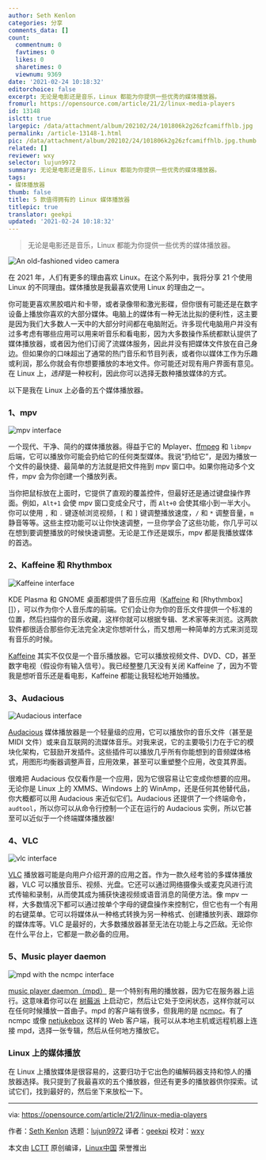```yaml
---
author: Seth Kenlon
categories: 分享
comments_data: []
count:
  commentnum: 0
  favtimes: 0
  likes: 0
  sharetimes: 0
  viewnum: 9369
date: '2021-02-24 10:18:32'
editorchoice: false
excerpt: 无论是电影还是音乐，Linux 都能为你提供一些优秀的媒体播放器。
fromurl: https://opensource.com/article/21/2/linux-media-players
id: 13148
islctt: true
largepic: /data/attachment/album/202102/24/101806k2g26zfcamiffhlb.jpg
permalink: /article-13148-1.html
pic: /data/attachment/album/202102/24/101806k2g26zfcamiffhlb.jpg.thumb.jpg
related: []
reviewer: wxy
selector: lujun9972
summary: 无论是电影还是音乐，Linux 都能为你提供一些优秀的媒体播放器。
tags:
- 媒体播放器
thumb: false
title: 5 款值得拥有的 Linux 媒体播放器
titlepic: true
translator: geekpi
updated: '2021-02-24 10:18:32'
---
```



> 
> 无论是电影还是音乐，Linux 都能为你提供一些优秀的媒体播放器。
> 
> 
> 


![](/data/attachment/album/202102/24/101806k2g26zfcamiffhlb.jpg "An old-fashioned video camera")


在 2021 年，人们有更多的理由喜欢 Linux。在这个系列中，我将分享 21 个使用 Linux 的不同理由。媒体播放是我最喜欢使用 Linux 的理由之一。


你可能更喜欢黑胶唱片和卡带，或者录像带和激光影碟，但你很有可能还是在数字设备上播放你喜欢的大部分媒体。电脑上的媒体有一种无法比拟的便利性，这主要是因为我们大多数人一天中的大部分时间都在电脑附近。许多现代电脑用户并没有过多考虑有哪些应用可以用来听音乐和看电影，因为大多数操作系统都默认提供了媒体播放器，或者因为他们订阅了流媒体服务，因此并没有把媒体文件放在自己身边。但如果你的口味超出了通常的热门音乐和节目列表，或者你以媒体工作为乐趣或利润，那么你就会有你想要播放的本地文件。你可能还对现有用户界面有意见。在 Linux 上，*选择*是一种权利，因此你可以选择无数种播放媒体的方式。


以下是我在 Linux 上必备的五个媒体播放器。


### 1、mpv


![mpv interface](/data/attachment/album/202102/24/101834vbnunnlzz0t77c3i.png)


一个现代、干净、简约的媒体播放器。得益于它的 Mplayer、[ffmpeg](https://opensource.com/article/17/6/ffmpeg-convert-media-file-formats) 和 `libmpv` 后端，它可以播放你可能会扔给它的任何类型媒体。我说“扔给它”，是因为播放一个文件的最快捷、最简单的方法就是把文件拖到 mpv 窗口中。如果你拖动多个文件，mpv 会为你创建一个播放列表。


当你把鼠标放在上面时，它提供了直观的覆盖控件，但最好还是通过键盘操作界面。例如，`Alt+1` 会使 mpv 窗口变成全尺寸，而 `Alt+0` 会使其缩小到一半大小。你可以使用 `,` 和 `.` 键逐帧浏览视频，`[` 和 `]` 键调整播放速度，`/` 和 `*` 调整音量，`m` 静音等等。这些主控功能可以让你快速调整，一旦你学会了这些功能，你几乎可以在想到要调整播放的时候快速调整。无论是工作还是娱乐，mpv 都是我播放媒体的首选。


### 2、Kaffeine 和 Rhythmbox


![Kaffeine interface](/data/attachment/album/202102/24/101835yj779v7xcj9044ev.png)


KDE Plasma 和 GNOME 桌面都提供了音乐应用（[Kaffeine](https://apps.kde.org/en/kaffeine) 和 [Rhythmbox][]），可以作为你个人音乐库的前端。它们会让你为你的音乐文件提供一个标准的位置，然后扫描你的音乐收藏，这样你就可以根据专辑、艺术家等来浏览。这两款软件都很适合那些你无法完全决定你想听什么，而又想用一种简单的方式来浏览现有音乐的时候。


[Kaffeine](https://apps.kde.org/en/kaffeine) 其实不仅仅是一个音乐播放器。它可以播放视频文件、DVD、CD，甚至数字电视（假设你有输入信号）。我已经整整几天没有关闭 Kaffeine 了，因为不管我是想听音乐还是看电影，Kaffeine 都能让我轻松地开始播放。


### 3、Audacious


![Audacious interface](/data/attachment/album/202102/24/101835mi2xgoemaqmuj22m.png)


[Audacious](https://audacious-media-player.org/) 媒体播放器是一个轻量级的应用，它可以播放你的音乐文件（甚至是 MIDI 文件）或来自互联网的流媒体音乐。对我来说，它的主要吸引力在于它的模块化架构，它鼓励开发插件。这些插件可以播放几乎所有你能想到的音频媒体格式，用图形均衡器调整声音，应用效果，甚至可以重塑整个应用，改变其界面。


很难把 Audacious 仅仅看作是一个应用，因为它很容易让它变成你想要的应用。无论你是 Linux 上的 XMMS、Windows 上的 WinAmp，还是任何其他替代品，你大概都可以用 Audacious 来近似它们。Audacious 还提供了一个终端命令，`audtool`，所以你可以从命令行控制一个正在运行的 Audacious 实例，所以它甚至可以近似于一个终端媒体播放器!


### 4、VLC


![vlc interface](/data/attachment/album/202102/24/101836psv2sooxuwngs3uq.png)


[VLC](http://videolan.org) 播放器可能是向用户介绍开源的应用之首。作为一款久经考验的多媒体播放器，VLC 可以播放音乐、视频、光盘。它还可以通过网络摄像头或麦克风进行流式传输和录制，从而使其成为捕获快速视频或语音消息的简便方法。像 mpv 一样，大多数情况下都可以通过按单个字母的键盘操作来控制它，但它也有一个有用的右键菜单。它可以将媒体从一种格式转换为另一种格式、创建播放列表、跟踪你的媒体库等。VLC 是最好的，大多数播放器甚至无法在功能上与之匹敌。无论你在什么平台上，它都是一款必备的应用。


### 5、Music player daemon


![mpd with the ncmpc interface](/data/attachment/album/202102/24/101836ir8fq2xsxz71pk7d.png)


[music player daemon（mpd）](https://www.musicpd.org/) 是一个特别有用的播放器，因为它在服务器上运行。这意味着你可以在 [树莓派](https://opensource.com/article/21/1/raspberry-pi-hifi) 上启动它，然后让它处于空闲状态，这样你就可以在任何时候播放一首曲子。mpd 的客户端有很多，但我用的是 [ncmpc](https://www.musicpd.org/clients/ncmpc/)。有了 ncmpc 或像 [netjukebox](http://www.netjukebox.nl/) 这样的 Web 客户端，我可以从本地主机或远程机器上连接 mpd，选择一张专辑，然后从任何地方播放它。


### Linux 上的媒体播放


在 Linux 上播放媒体是很容易的，这要归功于它出色的编解码器支持和惊人的播放器选择。我只提到了我最喜欢的五个播放器，但还有更多的播放器供你探索。试试它们，找到最好的，然后坐下来放松一下。




---


via: <https://opensource.com/article/21/2/linux-media-players>


作者：[Seth Kenlon](https://opensource.com/users/seth) 选题：[lujun9972](https://github.com/lujun9972) 译者：[geekpi](https://github.com/geekpi) 校对：[wxy](https://github.com/wxy)


本文由 [LCTT](https://github.com/LCTT/TranslateProject) 原创编译，[Linux中国](https://linux.cn/) 荣誉推出